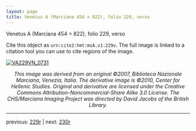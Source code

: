 ```yaml
---
layout: page
title: Venetus A (Marciana 454 = 822), folio 229, verso
---
```


Venetus A (Marciana 454 = 822), folio 229, verso

Cite this object as `urn:cite2:hmt:msA.v1:229v`.  The full image is linked to a citation tool you can use to cite regions of the image.

[![VA229VN_0731](http://www.homermultitext.org/iipsrv?IIIF=/project/homer/pyramidal/deepzoom/hmt/vaimg/2017a/VA229VN_0731.tif/full/800,/0/default.jpg)](http://www.homermultitext.org/ict2/?urn=urn:cite2:hmt:vaimg.2017a:VA229VN_0731) 

<p style="text-align: center; font-style: italic;">This image was derived from an original ©2007, Biblioteca Nazionale Marciana, Venezia, Italia. The derivative image is ©2010, Center for Hellenic Studies. Original and derivative are licensed under the Creative Commons Attribution-Noncommercial-Share Alike 3.0 License. The CHS/Marciana Imaging Project was directed by David Jacobs of the British Library.</p>

---

previous: [229r](../229r/) | next: [230r](../230r/)